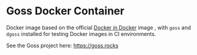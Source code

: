 # Goss Docker Container

Docker image based on the official [Docker in Docker](https://hub.docker.com/_/docker) image , with `goss` and `dgoss` installed for testing Docker images in CI environments.

See the Goss project here: https://goss.rocks

